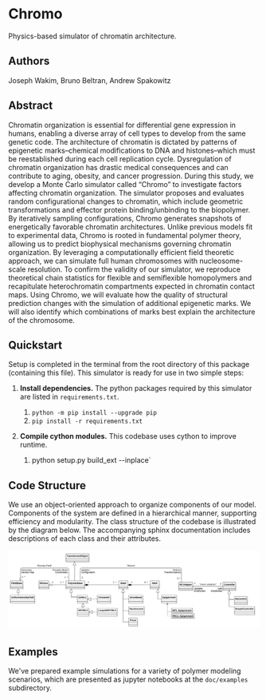 # Chromo

Physics-based simulator of chromatin architecture.

## Authors
Joseph Wakim, Bruno Beltran, Andrew Spakowitz

## Abstract
Chromatin organization is essential for differential gene expression in humans, enabling a diverse array of cell types to develop from the same genetic code. The architecture of chromatin is dictated by patterns of epigenetic marks–chemical modifications to DNA and histones–which must be reestablished during each cell replication cycle. Dysregulation of chromatin organization has drastic medical consequences and can contribute to aging, obesity, and cancer progression. During this study, we develop a Monte Carlo simulator called “Chromo” to investigate factors affecting chromatin organization. The simulator proposes and evaluates random configurational changes to chromatin, which include geometric transformations and effector protein binding/unbinding to the biopolymer. By iteratively sampling configurations, Chromo generates snapshots of energetically favorable chromatin architectures. Unlike previous models fit to experimental data, Chromo is rooted in fundamental polymer theory, allowing us to predict biophysical mechanisms governing chromatin organization. By leveraging a computationally efficient field theoretic approach, we can simulate full human chromosomes with nucleosome-scale resolution. To confirm the validity of our simulator, we reproduce theoretical chain statistics for flexible and semiflexible homopolymers and recapitulate heterochromatin compartments expected in chromatin contact maps. Using Chromo, we will evaluate how the quality of structural prediction changes with the simulation of additional epigenetic marks. We will also identify which combinations of marks best explain the architecture of the chromosome.

## Quickstart
Setup is completed in the terminal from the root directory of this package (containing this file). This simulator is ready for use in two simple steps:

1. **Install dependencies.** The python packages required by this simulator are listed in `requirements.txt`.
   1. `python -m pip install --upgrade pip`
   2. `pip install -r requirements.txt`

2. **Compile cython modules.** This codebase uses cython to improve runtime.
   1. python setup.py build_ext --inplace`

## Code Structure

We use an object-oriented approach to organize components of our model. Components of the system are defined in a hierarchical manner, supporting efficiency and modularity. The class structure of the codebase is illustrated by the diagram below. The accompanying sphinx documentation includes descriptions of each class and their attributes.

<img src="doc/source/figures/chromo_UML.png">

## Examples
We've prepared example simulations for a variety of polymer modeling scenarios, which are presented as jupyter notebooks at the `doc/examples` subdirectory.
